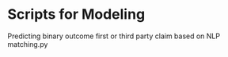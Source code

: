 # Scripts for Modeling
Predicting binary outcome first or third party claim based on NLP matching.py

